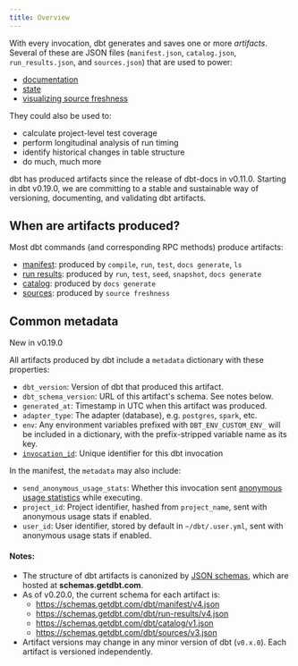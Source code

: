 ```yaml
---
title: Overview
---
```


With every invocation, dbt generates and saves one or more *artifacts*. Several of these are JSON files (`manifest.json`, `catalog.json`, `run_results.json`, and `sources.json`) that are used to power:
- [documentation](documentation)
- [state](understanding-state)
- [visualizing source freshness](cloud-snapshotting-source-freshness)

They could also be used to:
- calculate project-level test coverage
- perform longitudinal analysis of run timing
- identify historical changes in table structure
- do much, much more

dbt has produced artifacts since the release of dbt-docs in v0.11.0. Starting in dbt v0.19.0, we are committing to a stable and sustainable way of versioning, documenting, and validating dbt artifacts.

## When are artifacts produced?

Most dbt commands (and corresponding RPC methods) produce artifacts:
- [manifest](manifest-json): produced by `compile`, `run`, `test`, `docs generate`, `ls`
- [run results](run-results-json): produced by `run`, `test`, `seed`, `snapshot`, `docs generate`
- [catalog](catalog-json): produced by `docs generate`
- [sources](sources-json): produced by `source freshness`

## Common metadata

<Changelog>New in v0.19.0</Changelog>

All artifacts produced by dbt include a `metadata` dictionary with these properties:

- `dbt_version`: Version of dbt that produced this artifact.
- `dbt_schema_version`: URL of this artifact's schema. See notes below.
- `generated_at`: Timestamp in UTC when this artifact was produced.
- `adapter_type`: The adapter (database), e.g. `postgres`, `spark`, etc.
- `env`: Any environment variables prefixed with `DBT_ENV_CUSTOM_ENV_` will be included in a dictionary, with the prefix-stripped variable name as its key.
- [`invocation_id`](invocation_id): Unique identifier for this dbt invocation

In the manifest, the `metadata` may also include:
- `send_anonymous_usage_stats`: Whether this invocation sent [anonymous usage statistics](/reference/profiles.yml/#send_anonymous_usage_stats) while executing.
- `project_id`: Project identifier, hashed from `project_name`, sent with anonymous usage stats if enabled.
- `user_id`: User identifier, stored by default in `~/dbt/.user.yml`, sent with anonymous usage stats if enabled.

#### Notes:
- The structure of dbt artifacts is canonized by [JSON schemas](https://json-schema.org/), which are hosted at **schemas.getdbt.com**.
- As of v0.20.0, the current schema for each artifact is:
    - https://schemas.getdbt.com/dbt/manifest/v4.json
    - https://schemas.getdbt.com/dbt/run-results/v4.json
    - https://schemas.getdbt.com/dbt/catalog/v1.json
    - https://schemas.getdbt.com/dbt/sources/v3.json
- Artifact versions may change in any minor version of dbt (`v0.x.0`). Each artifact is versioned independently.
